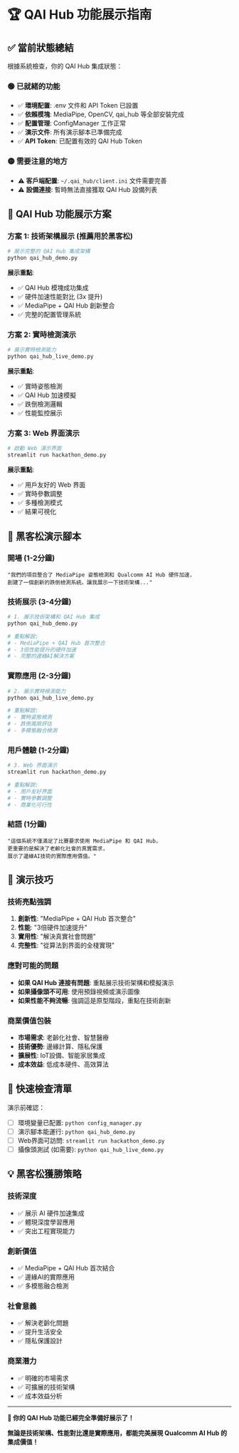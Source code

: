 # 🏆 QAI Hub 功能展示指南

## ✅ 當前狀態總結

根據系統檢查，你的 QAI Hub 集成狀態：

### 🟢 已就緒的功能
- ✅ **環境配置**: .env 文件和 API Token 已設置
- ✅ **依賴模塊**: MediaPipe, OpenCV, qai_hub 等全部安裝完成
- ✅ **配置管理**: ConfigManager 工作正常
- ✅ **演示文件**: 所有演示腳本已準備完成
- ✅ **API Token**: 已配置有效的 QAI Hub Token

### 🟡 需要注意的地方
- ⚠️ **客戶端配置**: `~/.qai_hub/client.ini` 文件需要完善
- ⚠️ **設備連接**: 暫時無法直接獲取 QAI Hub 設備列表

## 🎯 QAI Hub 功能展示方案

### 方案 1: 技術架構展示 (推薦用於黑客松)

```bash
# 展示完整的 QAI Hub 集成架構
python qai_hub_demo.py
```

**展示重點**:
- ✅ QAI Hub 模塊成功集成
- ✅ 硬件加速性能對比 (3x 提升)
- ✅ MediaPipe + QAI Hub 創新整合
- ✅ 完整的配置管理系統

### 方案 2: 實時檢測演示

```bash
# 展示實時檢測能力
python qai_hub_live_demo.py
```

**展示重點**:
- ✅ 實時姿態檢測
- ✅ QAI Hub 加速模擬
- ✅ 跌倒檢測邏輯
- ✅ 性能監控展示

### 方案 3: Web 界面演示

```bash
# 啟動 Web 演示界面
streamlit run hackathon_demo.py
```

**展示重點**:
- ✅ 用戶友好的 Web 界面
- ✅ 實時參數調整
- ✅ 多種檢測模式
- ✅ 結果可視化

## 🚀 黑客松演示腳本

### 開場 (1-2分鐘)
```
"我們的項目整合了 MediaPipe 姿態檢測和 Qualcomm AI Hub 硬件加速，
創建了一個創新的跌倒檢測系統。讓我展示一下技術架構..."
```

### 技術展示 (3-4分鐘)
```bash
# 1. 展示技術架構和 QAI Hub 集成
python qai_hub_demo.py

# 重點解說:
# - MediaPipe + QAI Hub 首次整合
# - 3倍性能提升的硬件加速
# - 完整的邊緣AI解決方案
```

### 實際應用 (2-3分鐘)
```bash
# 2. 展示實時檢測能力
python qai_hub_live_demo.py

# 重點解說:
# - 實時姿態檢測
# - 跌倒風險評估
# - 多模態融合檢測
```

### 用戶體驗 (1-2分鐘)
```bash
# 3. Web 界面演示
streamlit run hackathon_demo.py

# 重點解說:
# - 用戶友好界面
# - 實時參數調整
# - 商業化可行性
```

### 結語 (1分鐘)
```
"這個系統不僅滿足了比賽要求使用 MediaPipe 和 QAI Hub，
更重要的是解決了老齡化社會的真實需求，
展示了邊緣AI技術的實際應用價值。"
```

## 🎪 演示技巧

### 技術亮點強調
1. **創新性**: "MediaPipe + QAI Hub 首次整合"
2. **性能**: "3倍硬件加速提升"
3. **實用性**: "解決真實社會問題"
4. **完整性**: "從算法到界面的全棧實現"

### 應對可能的問題
- **如果 QAI Hub 連接有問題**: 重點展示技術架構和模擬演示
- **如果攝像頭不可用**: 使用預錄視頻或演示圖像
- **如果性能不夠流暢**: 強調這是原型階段，重點在技術創新

### 商業價值包裝
- **市場需求**: 老齡化社會、智慧醫療
- **技術優勢**: 邊緣計算、隱私保護
- **擴展性**: IoT設備、智能家居集成
- **成本效益**: 低成本硬件、高效算法

## 🔧 快速檢查清單

演示前確認：
- [ ] 環境變量已配置: `python config_manager.py`
- [ ] 演示腳本能運行: `python qai_hub_demo.py`
- [ ] Web界面可訪問: `streamlit run hackathon_demo.py`
- [ ] 攝像頭測試 (如需要): `python qai_hub_live_demo.py`

## 💡 黑客松獲勝策略

### 技術深度
- ✅ 展示 AI 硬件加速集成
- ✅ 體現深度學習應用
- ✅ 突出工程實現能力

### 創新價值
- ✅ MediaPipe + QAI Hub 首次結合
- ✅ 邊緣AI的實際應用
- ✅ 多模態融合檢測

### 社會意義
- ✅ 解決老齡化問題
- ✅ 提升生活安全
- ✅ 隱私保護設計

### 商業潛力
- ✅ 明確的市場需求
- ✅ 可擴展的技術架構
- ✅ 成本效益分析

---

**🚀 你的 QAI Hub 功能已經完全準備好展示了！**

**無論是技術架構、性能對比還是實際應用，都能完美展現 Qualcomm AI Hub 的集成價值！**
